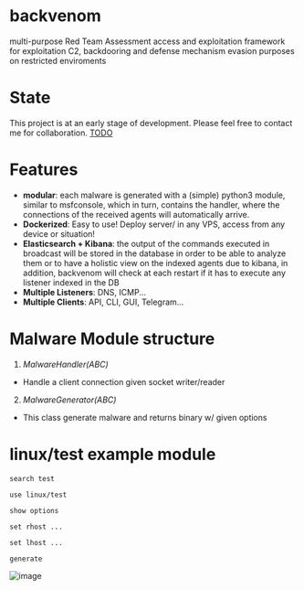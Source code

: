 # backvenom
multi-purpose Red Team Assessment access and exploitation framework for exploitation C2, backdooring and defense mechanism evasion purposes on restricted enviroments

# State
This project is at an early stage of development. Please feel free to contact me for collaboration.
[TODO](https://github.com/blueudp/backvenom/issues)

# Features
- **modular**: each malware is generated with a (simple) python3 module, similar to msfconsole, which in turn, contains the handler, where the connections of the received agents will automatically arrive.
- **Dockerized**: Easy to use! Deploy server/ in any VPS, access from any device or situation!
- **Elasticsearch + Kibana**: the output of the commands executed in broadcast will be stored in the database in order to be able to analyze them or to have a holistic view on the indexed agents due to kibana, in addition, backvenom will check at each restart if it has to execute any listener indexed in the DB
- **Multiple Listeners**: DNS, ICMP...
- **Multiple Clients**: API, CLI, GUI, Telegram...


# Malware Module structure
1. _MalwareHandler(ABC)_
  - Handle a client connection given socket writer/reader
2. _MalwareGenerator(ABC)_
  -  This class generate malware and returns binary w/ given options
 
 # linux/test example module
  ``search test ``
  
  ``use linux/test ``
  
  ``show options ``
  
 `` set rhost ... ``
 
  ``set lhost ... ``
  
  ``generate ``
  
 
 ![image](https://user-images.githubusercontent.com/41192980/176485365-699a4ba2-1877-4b8e-8bbd-c5ffdc43d160.png)
 
